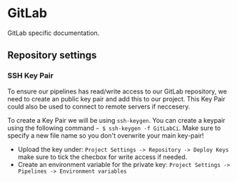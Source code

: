 # GitLab

GitLab specific documentation.

## Repository settings

### SSH Key Pair

To ensure our pipelines has read/write access to our GitLab repository, we need to create an public key pair and add this to our project. This Key Pair could also be used to connect to remote servers if neccesery.

To create a Key Pair we will be using `ssh-keygen`. You can create a keypair using the following command `~ $ ssh-keygen -f GitLabCi`. Make sure to specify a new file name so you don't overwrite your main key-pair!

- Upload the key under: `Project Settings -> Repository -> Deploy Keys` make sure to tick the checbox for write access if needed.
- Create an environment variable for the private key: `Project Settings -> Pipelines -> Environment variables`
